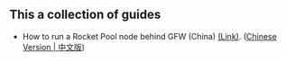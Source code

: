 ## This a collection of guides
- How to run a Rocket Pool node behind GFW (China) [(Link)](https://github.com/atomicwhale/guides/blob/main/NodeBehindGFW.md). ([Chinese Version | 中文版](https://github.com/atomicwhale/guides/blob/main/NodeBehindGFW-CN.md))
